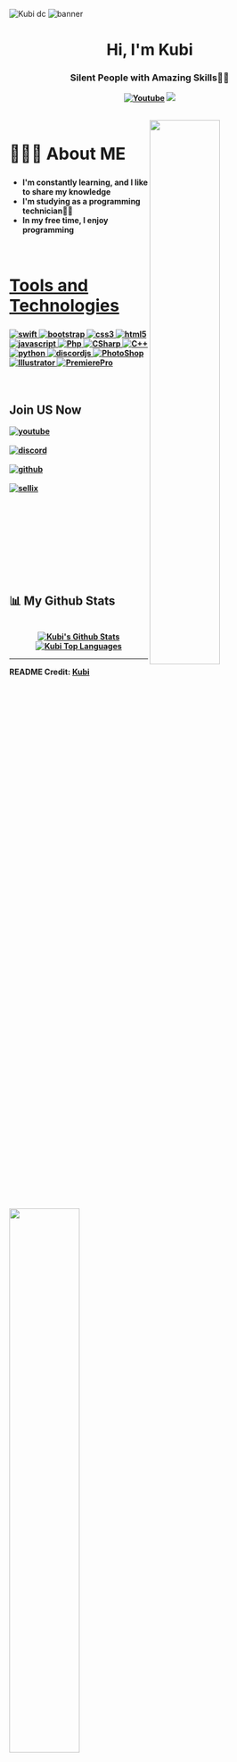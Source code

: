 ![Kubi dc](https://user-images.githubusercontent.com/80827451/221579655-4631fbf6-1333-4e29-b06a-ad33e6767e49.gif)
![banner](https://i.imgur.com/9UHfV6p.gif)
<h1 align ="center">Hi, I'm Kubi</h1>
<h3 align = "center"><strong>Silent People with Amazing Skills👩‍💻 </h3>
  
<p align="center">
    <a href="https://www.youtube.com/@kubi8524?sub_confirmation=1">
      <img alt="Youtube" title="Youtube" src="https://img.shields.io/badge/Youtube-ff0000?style=for-the-badge&logo=youtube&logoColor=white"/></a>
  <a href="https://discord.gg/2hs4qdTTmm" alt="Dev Pro Tips Discussion & Support Server">
    <img src="https://img.shields.io/discord/1075513544952529006?color=7289DA&labelColor=4a64bd&logo=discord&logoColor=white&style=for-the-badge"/></a>
  </p>
</p>
<br>

<img src = "https://i.imgur.com/yb4hY6S.png" align ="right" width = 50%>
<div align = left width = 50%>
    <h2 style="font-size:30px"><b> 🙋🏻‍♂️ About ME <b></h2>
    <ul>
    <li>I'm constantly learning, and I like to share my knowledge</li>
    <li>I'm studying as a programming technician👨‍💻</li>
    <li>In my free time, I enjoy programming</li>
    <ul>
</div>
<br>


<h2 style="font-size:30px" align ="left" width = 100%><u>Tools and Technologies</u></h2>
<p align="left"> <a href="https://www.apple.com/swift/" target="_blank"> <img src="https://img.shields.io/badge/Swift-FFFFFF?style=for-the-badge&logo=ios&logoColor=black" alt="swift" /> </a> <a href="https://getbootstrap.com" target="_blank"> <img src="https://img.shields.io/badge/Bootstrap-563D7C?style=for-the-badge&logo=bootstrap&logoColor=white" alt="bootstrap" /> </a> <a href="https://www.w3schools.com/css/" target="_blank"> <img src="https://img.shields.io/badge/CSS3-1572B6?style=for-the-badge&logo=css3&logoColor=white"
 alt="css3"  /> </a> <a href="https://www.w3.org/html/" target="_blank"> <img src="https://img.shields.io/badge/HTML5-E34F26?style=for-the-badge&logo=html5&logoColor=white" alt="html5" /> </a> <a href="https://www.javascript.com/" target="_blank"> <img src="https://img.shields.io/badge/JavaScript-ED8B00?style=for-the-badge&logo=javascript&logoColor=white" alt="javascript" /> </a><a href="https://www.php.net/" target="_blank"> <img src="https://img.shields.io/badge/Php-8b32a8?&style=for-the-badge&logo=php&logoColor=white" alt="Php" /> </a> <a href="https://docs.microsoft.com/dotnet/csharp/" target="_blank"> <img src="https://img.shields.io/badge/CSharp-8b32a8?&style=for-the-badge&logo=csharp&logoColor=white" alt="CSharp" /> </a><a href="https://docs.microsoft.com/dotnet/cpp/" target="_blank"> <img src="https://img.shields.io/badge/C++-8b32a8?&style=for-the-badge&logo=Cplusplus&logoColor=white" alt="C++" /> </a>  </a> <a href="https://www.python.org" target="_blank"> <img src="https://img.shields.io/badge/Python 3-FFD43B?style=for-the-badge&logo=python&logoColor=darkgreen" alt="python"  /> </a><a href="https://discordjs.guide/#before-you-begin" target="_blank"> <img src="https://img.shields.io/badge/Discord Js-FFD43B?style=for-the-badge&logo=node.js&logoColor=black" alt="discordjs"  />
<a href="https://www.adobe.com/" target="_blank"> <img src="https://img.shields.io/badge/Photoshop-001e36?style=for-the-badge&logo=Adobe%20Photoshop&logoColor=white" alt="PhotoShop" /> </a> <a href="https://www.adobe.com/" target="_blank"> <img src="https://img.shields.io/badge/Illustrator-330000?&style=for-the-badge&logo=Adobe%20Illustrator&logoColor=yellow" alt="Illustrator" /> </a>  </a> <a href="https://www.adobe.com/" target="_blank"> <img src="https://img.shields.io/badge/Premiere-00005b?style=for-the-badge&logo=Adobe%20Premiere%20Pro&logoColor=white" alt="PremierePro"  /> </a>
<br>
<br>
<br>
<img src ="https://i.imgur.com/NHw4oi1.png" align = "left" width = 50%>
<div>
<h2  > Join US Now</h2>

[<img align="top" alt="youtube" src="https://img.shields.io/badge/Youtube-ff0000?style=for-the-badge&logo=youtube&logoColor=white" />](https://www.youtube.com/@kubi8524?sub_confirmation=1)
<br>  
[<img align="top" alt="discord" src="https://img.shields.io/badge/Discord-5165f6?style=for-the-badge&logo=discord&logoColor=white" />](https://discord.gg/2hs4qdTTmm)
<br>  
[<img align="top" alt="github" src="https://img.shields.io/badge/GitHub-000000?style=for-the-badge&logo=github&logoColor=white" />](https://github.com/00Kubi)
<br>  
[<img align="top" alt="sellix" src="https://img.shields.io/badge/Sellix-6a3ce2?logo=Stripe&logoColor=white&style=for-the-badge"/>](	
https://kubi.sellix.io)
<br>  
<br>
<br>
<br>
<br>
<br>
<br>  
</div>
<br>

## 📊 My Github Stats
<p align="center">
  <br/>
    <a href="https://github.com/00Kubi/github-readme-stats"><img alt="Kubi's Github Stats" src="https://github-readme-stats.vercel.app/api?username=00Kubi&show_icons=true&count_private=true&theme=react&hide_border=true&bg_color=0D1117" /></a>
  <a href="https://github.com/00Kubi/github-readme-stats"><img alt="Kubi Top Languages" src="https://github-readme-stats.vercel.app/api/top-langs/?username=00Kubi&langs_count=8&count_private=true&layout=compact&theme=react&hide_border=true&bg_color=0D1117" /></a>
  <br/>
</p>

----
README Credit: [Kubi](https://github.com/00Kubi)  
